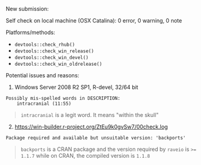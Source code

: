 New submission:

Self check on local machine (OSX Catalina): 0 error, 0 warning, 0 note

Platforms/methods:
* `devtools::check_rhub()`
* `devtools::check_win_release()`
* `devtools::check_win_devel()`
* `devtools::check_win_oldrelease()`

Potential issues and reasons:

1. Windows Server 2008 R2 SP1, R-devel, 32/64 bit
```
Possibly mis-spelled words in DESCRIPTION:
    intracranial (11:55)
```

> `intracranial` is a legit word. It means "within the skull"

2. https://win-builder.r-project.org/ZtEu9k0gvSw7/00check.log
```
Package required and available but unsuitable version: 'backports'
```

> `backports` is a CRAN package and the version required by `raveio` is `>= 1.1.7` while on CRAN, the compiled version is `1.1.8`
